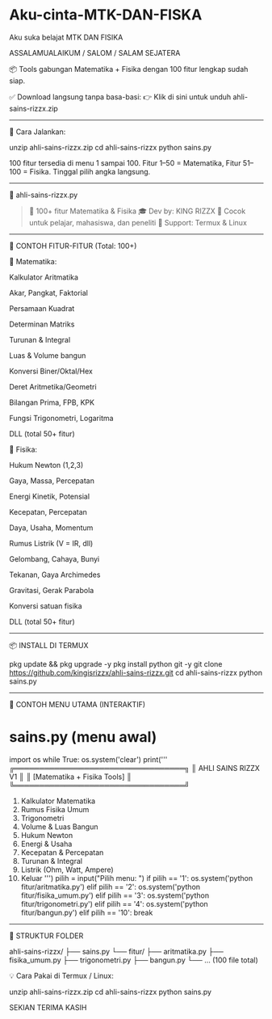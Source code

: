 # Aku-cinta-MTK-DAN-FISKA
Aku suka belajat MTK DAN FISIKA

ASSALAMUALAIKUM / SALOM / SALAM SEJATERA

📦 Tools gabungan Matematika + Fisika dengan 100 fitur lengkap sudah siap.

✅ Download langsung tanpa basa-basi:
👉 Klik di sini untuk unduh ahli-sains-rizzx.zip


---

📂 Cara Jalankan:

unzip ahli-sains-rizzx.zip
cd ahli-sains-rizzx
python sains.py

100 fitur tersedia di menu 1 sampai 100.
Fitur 1–50 = Matematika, Fitur 51–100 = Fisika.
Tinggal pilih angka langsung.


---

🧠 ahli-sains-rizzx.py

> 🔢 100+ fitur Matematika & Fisika
🎓 Dev by: KING RIZZX
🧪 Cocok untuk pelajar, mahasiswa, dan peneliti
📱 Support: Termux & Linux




---

🔧 CONTOH FITUR-FITUR (Total: 100+)

🔢 Matematika:

Kalkulator Aritmatika

Akar, Pangkat, Faktorial

Persamaan Kuadrat

Determinan Matriks

Turunan & Integral

Luas & Volume bangun

Konversi Biner/Oktal/Hex

Deret Aritmetika/Geometri

Bilangan Prima, FPB, KPK

Fungsi Trigonometri, Logaritma

DLL (total 50+ fitur)


🧲 Fisika:

Hukum Newton (1,2,3)

Gaya, Massa, Percepatan

Energi Kinetik, Potensial

Kecepatan, Percepatan

Daya, Usaha, Momentum

Rumus Listrik (V = IR, dll)

Gelombang, Cahaya, Bunyi

Tekanan, Gaya Archimedes

Gravitasi, Gerak Parabola

Konversi satuan fisika

DLL (total 50+ fitur)



---

📦 INSTALL DI TERMUX

pkg update && pkg upgrade -y
pkg install python git -y
git clone https://github.com/kingisrizzx/ahli-sains-rizzx.git
cd ahli-sains-rizzx
python sains.py


---

🧠 CONTOH MENU UTAMA (INTERAKTIF)

# sains.py (menu awal)
import os
while True:
    os.system('clear')
    print('''
╔══════════════════════════════════╗
║       AHLI SAINS RIZZX V1        ║
║    [Matematika + Fisika Tools]   ║
╚══════════════════════════════════╝
1. Kalkulator Matematika
2. Rumus Fisika Umum
3. Trigonometri
4. Volume & Luas Bangun
5. Hukum Newton
6. Energi & Usaha
7. Kecepatan & Percepatan
8. Turunan & Integral
9. Listrik (Ohm, Watt, Ampere)
10. Keluar
''')
    pilih = input("Pilih menu: ")
    if pilih == '1':
        os.system('python fitur/aritmatika.py')
    elif pilih == '2':
        os.system('python fitur/fisika_umum.py')
    elif pilih == '3':
        os.system('python fitur/trigonometri.py')
    elif pilih == '4':
        os.system('python fitur/bangun.py')
    elif pilih == '10':
        break


---

📁 STRUKTUR FOLDER

ahli-sains-rizzx/
├── sains.py
└── fitur/
    ├── aritmatika.py
    ├── fisika_umum.py
    ├── trigonometri.py
    ├── bangun.py
    └── ... (100 file total)

💡 Cara Pakai di Termux / Linux:

unzip ahli-sains-rizzx.zip
cd ahli-sains-rizzx
python sains.py


SEKIAN TERIMA KASIH



